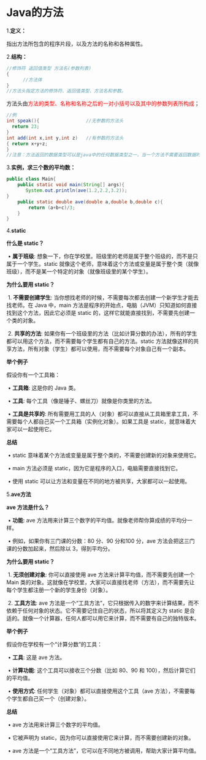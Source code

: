 # Java的方法

1.**定义：**

指出方法所包含的程序片段，以及方法的名称和各种属性。

2.**结构：**

```java
//修饰符 返回值类型 方法名(参数列表)
{
      //方法体
}
//方法头指定方法的修饰符、返回值类型、方法名和参数。
```

方法头由<font color=red>方法的类型、名称和名称之后的一对小括号以及其中的参数列表所构成</font>；

```java
//例
int speak(){                 //无参数的方法头
  return 23;
}
int add(int x,int y,int z)   //有参数的方法头
{ return x+y+z;
}
//注意：方法返回的数据类型可以是java中的任何数据类型之一，当一个方法不需要返回数据时，返回类型必须是void；
```

3.**实例，求三个数的平均数：**

```java
public class Main{
    public static void main(String[] args){
       System.out.println(ave(1.2,2.2,3.2));
}
    public static double ave(double a,double b,double c){
        return (a+b+c)/3;
    }
}
```

4.**static**

**什么是 static？**



​	•	**属于班级**: 想象一下，你在学校里。班级里的老师是属于整个班级的，而不是只属于一个学生。static 就像这个老师，意味着这个方法或变量是属于整个类（就像班级），而不是某一个特定的对象（就像班级里的某个学生）。



**为什么要用 static？**



​	1.	**不需要创建学生**: 当你想找老师的时候，不需要每次都去创建一个新学生才能去找老师。在 Java 中，main 方法是程序的开始点，电脑（JVM）只知道如何直接找到这个方法，因此它必须是 static 的，这样它就能直接找到，不需要先创建一个类的对象。

​	2.	**共享的方法**: 如果你有一个班级里的方法（比如计算分数的办法），所有的学生都可以用这个方法，而不需要每个学生都有自己的方法。static 方法就像这样的共享方法，所有对象（学生）都可以使用，而不需要每个对象自己有一个副本。



**举个例子**



假设你有一个工具箱：



​	•	**工具箱**: 这是你的 Java 类。

​	•	**工具**: 每个工具（像是锤子、螺丝刀）就像是你类里的方法。

​	•	**工具是共享的**: 所有需要用工具的人（对象）都可以直接从工具箱里拿工具，不需要每个人都自己买一个工具箱（实例化对象）。如果工具是 static，就意味着大家可以一起使用它。



**总结**



​	•	static 意味着某个方法或变量是属于整个类的，不需要创建新的对象来使用它。

​	•	main 方法必须是 static，因为它是程序的入口，电脑需要直接找到它。

​	•	使用 static 可以让方法和变量在不同的地方被共享，大家都可以一起使用。

5.**ave方法**

**ave 方法是什么？**



​	•	**功能**: ave 方法用来计算三个数字的平均值。就像老师帮你算成绩的平均分一样。

​	•	例如，如果你有三门课的分数：80 分、90 分和100 分，ave 方法会把这三门课的分数加起来，然后除以 3，得到平均分。



**为什么要用 static？**



​	1.	**无须创建对象**: 你可以直接使用 ave 方法来计算平均值，而不需要先创建一个 Main 类的对象。这就像在学校里，大家可以直接找老师（方法），而不需要先让每个学生都注册一个新的学生身份（对象）。

​	2.	**工具方法**: ave 方法是一个“工具方法”，它只根据传入的数字来计算结果，而不依赖于任何对象的状态。它不需要记住自己的状态，所以将其定义为 static 是合适的。就像一个计算器，任何人都可以用它来计算，而不需要有自己的独特版本。



**举个例子**



假设你在学校有一个“计算分数”的工具：



​	•	**工具**: 这是 ave 方法。

​	•	**计算功能**: 这个工具可以接收三个分数（比如 80、90 和 100），然后计算它们的平均值。

​	•	**使用方式**: 任何学生（对象）都可以直接使用这个工具（ave 方法），不需要每个学生都自己买一个（创建对象）。



**总结**



​	•	ave 方法用来计算三个数字的平均值。

​	•	它被声明为 static，因为你可以直接使用它来计算，而不需要创建新的对象。

​	•	ave 方法是一个“工具方法”，它可以在不同地方被调用，帮助大家计算平均值。